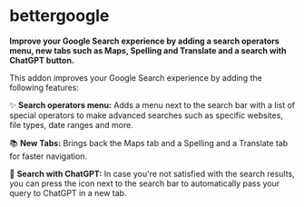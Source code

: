 # bettergoogle
**Improve your Google Search experience by adding a search operators menu, new tabs such as Maps, Spelling and Translate and a search with ChatGPT button.**


This addon improves your Google Search experience by adding the following features:


✨ **Search operators menu:** Adds a menu next to the search bar with a list of special operators to make advanced searches such as specific websites, file types, date ranges and more.

📚 **New Tabs:** Brings back the Maps tab and a Spelling and a Translate tab for faster navigation.

🤖 **Search with ChatGPT:** In case you're not satisfied with the search results, you can press the icon next to the search bar to automatically pass your query to ChatGPT in a new tab.
